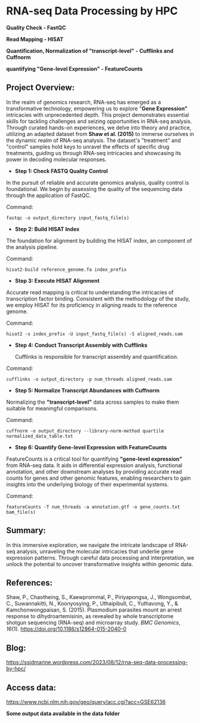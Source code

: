 # RNA-seq Data Processing by HPC

**Quality Check - FastQC**

**Read Mapping - HISAT**

**Quantification, Normalization of "transcript-level"** **- Cufflinks and Cuffnorm**

**quantifying "Gene-level Expression" - FeatureCounts**

## Project Overview:

In the realm of genomics research, RNA-seq has emerged as a transformative technology, empowering us to explore "**Gene Expression"** intricacies with unprecedented depth. This project demonstrates essential skills for tackling challenges and seizing opportunities in RNA-seq analysis. Through curated hands-on experiences, we delve into theory and practice, utilizing an adapted dataset from **Shaw et al. (2015)** to immerse ourselves in the dynamic realm of RNA-seq analysis. The dataset's "treatment" and "control" samples hold keys to unravel the effects of specific drug treatments, guiding us through RNA-seq intricacies and showcasing its power in decoding molecular responses.

-   **Step 1: Check FASTQ Quality Control**

In the pursuit of reliable and accurate genomics analysis, quality control is foundational. We begin by assessing the quality of the sequencing data through the application of FastQC.

Command:

`fastqc -o output_directory input_fastq_file(s)`

-   **Step 2: Build HISAT Index**

The foundation for alignment by building the HISAT index, an component of the analysis pipeline.

Command:

`hisat2-build reference_genome.fa index_prefix`

-   **Step 3: Execute HISAT Alignment**

Accurate read mapping is critical to understanding the intricacies of transcription factor binding. Consistent with the methodology of the study, we employ HISAT for its proficiency in aligning reads to the reference genome.

Command:

`hisat2 -x index_prefix -U input_fastq_file(s) -S aligned_reads.sam`

-   **Step 4: Conduct Transcript Assembly with Cufflinks**

    Cufflinks is responsible for transcript assembly and quantification.

Command:

`cufflinks -o output_directory -p num_threads aligned_reads.sam`

-   **Step 5: Normalize Transcript Abundances with Cuffnorm**

Normalizing the **"transcript-level"** data across samples to make them suitable for meaningful comparisons.

Command:

`cuffnorm -o output_directory --library-norm-method quartile normalized_data_table.txt`

-   **Step 6: Quantify Gene-level Expression** **with FeatureCounts**

FeatureCounts is a critical tool for quantifying **"gene-level expression"** from RNA-seq data. It aids in differential expression analysis, functional annotation, and other downstream analyses by providing accurate read counts for genes and other genomic features, enabling researchers to gain insights into the underlying biology of their experimental systems.

Command:

`featureCounts -T num_threads -a annotation.gtf -o gene_counts.txt bam_file(s)`

## Summary:

In this immersive exploration, we navigate the intricate landscape of RNA-seq analysis, unraveling the molecular intricacies that underlie gene expression patterns. Through careful data processing and interpretation, we unlock the potential to uncover transformative insights within genomic data.

## References:

Shaw, P., Chaotheing, S., Kaewprommal, P., Piriyapongsa, J., Wongsombat, C., Suwannakitti, N., Koonyosying, P., Uthaipibull, C., Yuthavong, Y., & Kamchonwongpaisan, S. (2015). Plasmodium parasites mount an arrest response to dihydroartemisinin, as revealed by whole transcriptome shotgun sequencing (RNA-seq) and microarray study. *BMC Genomics*, *16*(1). <https://doi.org/10.1186/s12864-015-2040-0>

## Blog:

<https://ssidmarine.wordpress.com/2023/08/12/rna-seq-data-processing-by-hpc/>

## Access data:

<https://www.ncbi.nlm.nih.gov/geo/query/acc.cgi?acc=GSE62136>

**Some output data available in the data folder**
